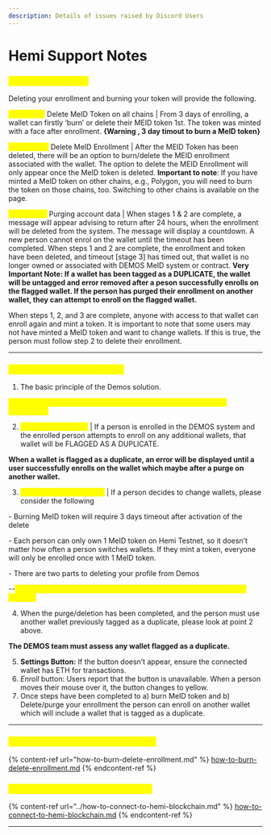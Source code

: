 ```yaml
---
description: Details of issues raised by Discord Users
---
```


# Hemi Support Notes

###

### <mark style="color:yellow;">High level Overview</mark>

Deleting your enrollment and burning your token will provide the following.&#x20;

<mark style="color:yellow;">**\[1st Stage]**</mark> Delete MeID Token on all chains | From 3 days of enrolling, a wallet can firstly ‘burn’ or delete their MEID token 1st. The token was minted with a face after enrollment. **{Warning , 3 day timout to burn a MeID token}**&#x20;

<mark style="color:yellow;">**\[2nd Stage]**</mark> Delete MeID Enrollment | After the MEID Token has been deleted, there will be an option to burn/delete the MEID enrollment associated with the wallet. The option to delete the MEID Enrollment will only appear once the MeID token is deleted. **Important to note**: If you have minted a MeID token on other chains, e.g., Polygon, you will need to burn the token on those chains, too. Switching to other chains is available on the page.&#x20;

<mark style="color:yellow;">**\[3rd Stage]**</mark> Purging account data | When stages 1 & 2 are complete, a message will appear advising to return after 24 hours, when the enrollment will be deleted from the system. The message will display a countdown. A new person cannot enrol on the wallet until the timeout has been completed. When steps 1 and 2 are complete, the enrollment and token have been deleted, and timeout \[stage 3] has timed out, that wallet is no longer owned or associated with DEMOS MeID system or contract. **Very Important Note: If a wallet has been tagged as a DUPLICATE, the wallet will be untagged and error removed after a peson successfully enrolls on the flagged wallet. If the person has purged their enrollment on another wallet, they can attempt to enroll on the flagged wallet.**

When steps 1, 2, and 3 are complete, anyone with access to that wallet can enroll again and mint a token. It is important to note that some users may not have minted a MeID token and want to change wallets. If this is true, the person must follow step 2 to delete their enrollment.



***

### <mark style="color:yellow;">**Enrollment logic and policies**</mark>

1. The basic principle of the Demos solution.

<mark style="color:yellow;">1 WALLET > 1 ENROLLMENT > 1 MEID TOKEN ON HEMI TESTNET PERMITTED</mark>

2. <mark style="color:yellow;">**Duplicate Warnings**</mark> | If a person is enrolled in the DEMOS system and the enrolled person attempts to enroll on any additional wallets, that wallet will be FLAGGED AS A DUPLICATE.

**When a wallet is flagged as a duplicate, an error will be displayed until a user successfully enrolls on the wallet which maybe after a purge on another wallet.**

3. <mark style="color:yellow;">**Purge/Delete Enrollment**</mark> | If a person decides to change wallets, please consider the following

&#x20;         \-  Burning MeID token will require 3 days timeout after activation of the delete

&#x20;          \- Each person can only own 1 MeID token on Hemi Testnet, so it doesn’t matter how often a    person switches wallets. If they mint a token, everyone will only be enrolled once with 1 MeID token.

&#x20;        \- There are two parts to deleting your profile from Demos

&#x20;                 \--<mark style="color:yellow;">Burn MeID token if minted (3-day timeout) --Delete enrollment (7-day timeout)</mark>

4. When the purge/deletion has been completed, and the person must use another wallet previously tagged as a duplicate, please look at point 2 above.

**The DEMOS team must assess any wallet flagged as a duplicate.**

5. **Settings Button:** If the button doesn’t appear, ensure the connected wallet has ETH for transactions.
6. _Enroll_ button: Users report that the button is unavailable. When a person moves their mouse over it, the button changes to yellow.
7. Once steps have been completed to a) burn MeID token and b) Delete/purge your enrollment the person can enroll on another wallet which will include a wallet that is tagged as a duplicate.



***

### <mark style="color:yellow;">How to Burn / Delete your enrollment</mark>



{% content-ref url="how-to-burn-delete-enrollment.md" %}
[how-to-burn-delete-enrollment.md](how-to-burn-delete-enrollment.md)
{% endcontent-ref %}

### <mark style="color:yellow;">How to connect to Hemi BlockChain</mark>

{% content-ref url="../how-to-connect-to-hemi-blockchain.md" %}
[how-to-connect-to-hemi-blockchain.md](../how-to-connect-to-hemi-blockchain.md)
{% endcontent-ref %}



***
